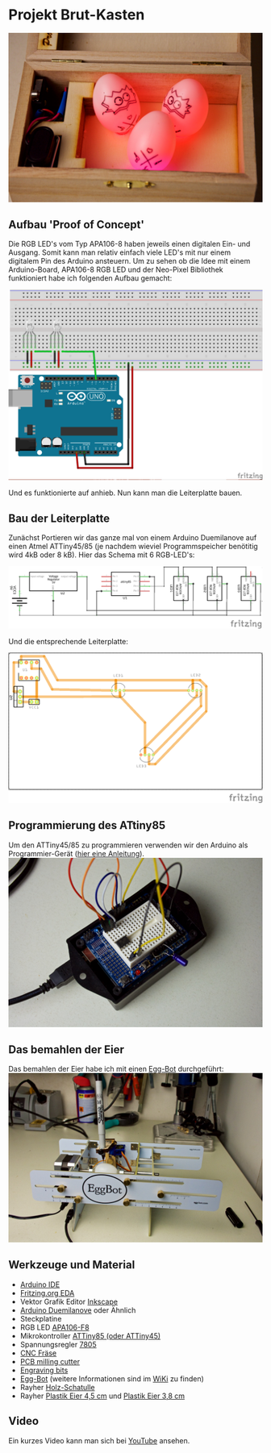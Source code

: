 # Projekt Brut-Kasten

![Der Brut-Kasten](ProjektBrutKasten_03.jpg)

## Aufbau 'Proof of Concept'
Die RGB LED's vom Typ APA106-8 haben jeweils einen digitalen Ein- und Ausgang. Somit kann man relativ einfach viele LED's mit nur einem digitalem Pin des Arduino ansteuern. 
Um zu sehen ob die Idee mit einem Arduino-Board, APA106-8 RGB LED und der Neo-Pixel Bibliothek funktioniert habe ich folgenden Aufbau gemacht:

![Poc Aufbau](ProjektBrutKasten_PoC_Steckplatine.png)

Und es funktionierte auf anhieb. Nun kann man die Leiterplatte bauen.

## Bau der Leiterplatte
Zunächst Portieren wir das ganze mal von einem Arduino Duemilanove auf einen Atmel ATTiny45/85 (je nachdem wieviel Programmspeicher benötitig wird 4kB oder 8 kB). Hier das Schema mit 6 RGB-LED's:

![Schaltplan](ProjektBrutKasten_Schaltplan.png)

Und die entsprechende Leiterplatte:

![Leiterplatte](ProjektBrutKasten_Leiterplatte.png)

## Programmierung des ATtiny85
Um den ATTiny45/85 zu programmieren verwenden wir den Arduino als Programmier-Gerät ([hier eine Anleitung](http://highlowtech.org/?p=1695)).
![Der Brut-Kasten](ProjektBrutKasten_02.jpg)

## Das bemahlen der Eier
Das bemahlen der Eier habe ich mit einen [Egg-Bot](http://egg-bot.com) durchgeführt:
![Der Brut-Kasten](ProjektBrutKasten_01.jpg)

## Werkzeuge und Material
* [Arduino IDE](http://www.arduino.cc/)
* [Fritzing.org EDA](http://www.fritzing.org/)
* Vektor Grafik Editor [Inkscape](https://inkscape.org/)
* [Arduino Duemilanove](https://www.arduino.cc/en/Main/arduinoBoardDuemilanove) oder Ähnlich
* Steckplatine
* RGB LED [APA106-F8](https://cdn.sparkfun.com/datasheets/Components/LED/COM-12877.pdf)
* Mikrokontroller [ATTiny85 (oder ATTiny45)](http://www.atmel.com/images/atmel-2586-avr-8-bit-microcontroller-attiny25-attiny45-attiny85_datasheet.pdf)
* Spannungsregler [7805](https://www.sparkfun.com/datasheets/Components/LM7805.pdf)
* [CNC Fräse](https://aliexpress.com/item/CNC-2418-GRBL-control-Diy-CNC-machine-working-area-24x18x4-5cm-3-Axis-Pcb-Pvc-Milling/32704119622.html) 
* [PCB milling cutter](https://aliexpress.com/item/High-quality-10pcs-lot-Titanium-Nitride-Coated-Carbide-PCB-CNC-milling-cutter-0-8mm-3/32719367945.html)
* [Engraving bits](https://aliexpress.com/item/New-10pcs-New-Mini-PCB-wood-drill-Bits-Tungsten-Steel-Carbide-PCB-CNC-drill-Bit-Milling/32702792947.html)
* [Egg-Bot](http://egg-bot.com) (weitere Informationen sind im [WiKi](http://wiki.evilmadscientist.com/The_Original_Egg-Bot_Kit) zu finden)
* Rayher [Holz-Schatulle](https://rayher-hobby-shop.de/Basteltrends-Aktuelles/Saisonthemen/Hochzeit-Liebe/Accessoires/Boxen-Schachteln/Holz-Schatulle-FSC-Mix-Credit-1.html)
* Rayher [Plastik Eier 4,5 cm](https://rayher-hobby-shop.de/Brands-Aktuelles/Ostern/Deko-Artikel-O1/Aug-13/Plastik-Eier-oxid-2.html) und [Plastik Eier 3,8 cm](https://rayher-hobby-shop.de/Brands-Aktuelles/Ostern/Deko-Artikel-O1/Aug-13/Mini-Plastik-Eier-weiss-Beutel-5.html)

## Video
Ein kurzes Video kann man sich bei [YouTube](https://www.youtube.com/watch?v=r_lHXrtwGJQ) ansehen.
